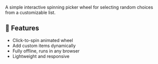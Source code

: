 
A simple interactive spinning picker wheel for selecting random choices from a customizable list.

## 🎯 Features
- Click-to-spin animated wheel
- Add custom items dynamically
- Fully offline, runs in any browser
- Lightweight and responsive
